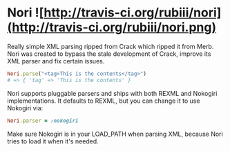 Nori ![http://travis-ci.org/rubiii/nori](http://travis-ci.org/rubiii/nori.png)
====

Really simple XML parsing ripped from Crack which ripped it from Merb.
Nori was created to bypass the stale development of Crack, improve its XML parser
and fix certain issues.

``` ruby
Nori.parse("<tag>This is the contents</tag>")
# => { 'tag' => 'This is the contents' }
```

Nori supports pluggable parsers and ships with both REXML and Nokogiri implementations.
It defaults to REXML, but you can change it to use Nokogiri via:

``` ruby
Nori.parser = :nokogiri
```

Make sure Nokogiri is in your LOAD_PATH when parsing XML, because Nori tries to load it
when it's needed.
